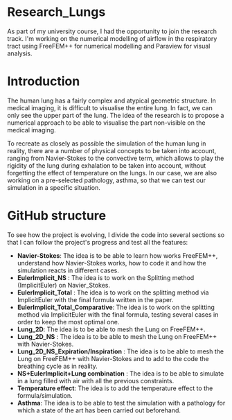 # Research_Lungs

As part of my university course, I had the opportunity to join the research track. I'm working on the numerical modelling of airflow in the respiratory tract using FreeFEM++ for numerical modelling and Paraview for visual analysis.

# Introduction

The human lung has a fairly complex and atypical geometric structure. In medical imaging, it is difficult to visualise the entire lung. In fact, we can only see the upper part of the lung. The idea of the research is to propose a numerical approach to be able to visualise the part non-visible on the medical imaging.

To recreate as closely as possible the simulation of the human lung in reality, there are a number of physical concepts to be taken into account, ranging from Navier-Stokes to the convective term, which allows to play the rigidity of the lung during exhalation to be taken into account, without forgetting the effect of temperature on the lungs. In our case, we are also working on a pre-selected pathology, asthma, so that we can test our simulation in a specific situation.

# GitHub structure

To see how the project is evolving, I divide the code into several sections so that I can follow the project's progress and test all the features:

- **Navier-Stokes**: The idea is to be able to learn how works FreeFEM++, understand how Navier-Stokes works, how to code it and how the simulation reacts in different cases.
- **EulerImplicit_NS** : The idea is to work on the Splitting method (ImplicitEuler) on Navier_Stokes.
- **EulerImplicit_Total** : The idea is to work on the splitting method via ImplicitEuler with the final formula written in the paper.
- **EulerImplicit_Total_Comparative**: The idea is to work on the splitting method via ImplicitEuler with the final formula, testing several cases in order to keep the most optimal one.
- **Lung_2D**: The idea is to be able to mesh the Lung on FreeFEM++.
- **Lung_2D_NS** : The idea is to be able to mesh the Lung on FreeFEM++ with Navier-Stokes.
- **Lung_2D_NS_Expiration/Inspiration** : The idea is to be able to mesh the Lung on FreeFEM++ with Navier-Stokes and to add to the code the breathing cycle as in reality. 
- **NS+EulerImplicit+Lung combination** : The idea is to be able to simulate in a lung filled with air with all the previous constraints.
- **Temperature effect**: The idea is to add the temperature effect to the formula/simulation. 
- **Asthma**: The idea is to be able to test the simulation with a pathology for which a state of the art has been carried out beforehand.
